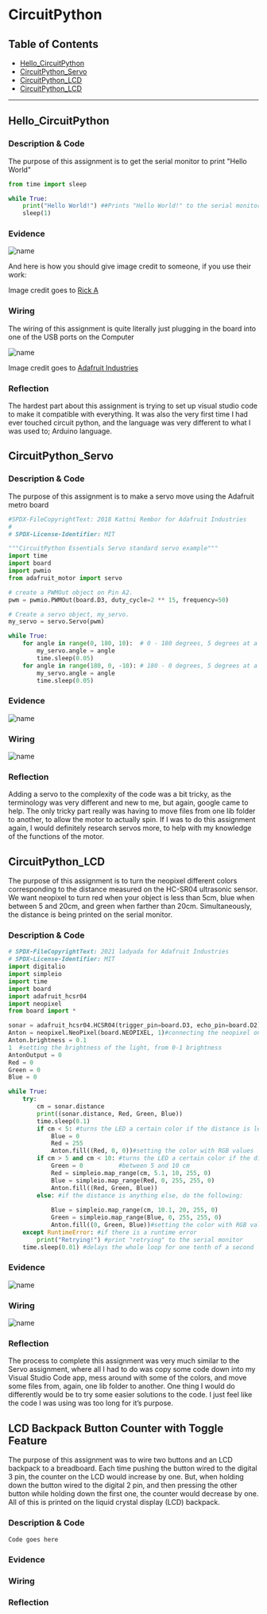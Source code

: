# CircuitPython

## Table of Contents
* [Hello_CircuitPython](#Hello_CircuitPython)
* [CircuitPython_Servo](#CircuitPython_Servo)
* [CircuitPython_LCD](#CircuitPython_LCD)
* [CircuitPython_LCD](#CircuitPython_LCD)
---

## Hello_CircuitPython

### Description & Code
The purpose of this assignment is to get the serial monitor to print "Hello World"

```python
from time import sleep

while True:
    print("Hello World!") ##Prints "Hello World!" to the serial monitor
    sleep(1)

```


### Evidence

![name](https://github.com/aweder05/CircuitPython/blob/master/media/helloworld.gif.gif?raw=true)

And here is how you should give image credit to someone, if you use their work:

Image credit goes to [Rick A](https://www.youtube.com/watch?v=dQw4w9WgXcQ&scrlybrkr=8931d0bc)



### Wiring

The wiring of this assignment is quite literally just plugging in the board into one of the USB ports on the Computer

![name](https://github.com/aweder05/CircuitPython/blob/master/media/helloworldwiring.jpg?raw=true)

Image credit goes to [Adafruit Industries](https://www.adafruit.com/product/4000)

### Reflection

The hardest part about this assignment is trying to set up visual studio code to make it compatible with everything. It was also the very first time I had ever touched circuit python, and the language was very different to what I was used to; Arduino language. 




## CircuitPython_Servo

### Description & Code

The purpose of this assignment is to make a servo move using the Adafruit metro board 

```python
#SPDX-FileCopyrightText: 2018 Kattni Rembor for Adafruit Industries
#
# SPDX-License-Identifier: MIT

"""CircuitPython Essentials Servo standard servo example"""
import time
import board
import pwmio
from adafruit_motor import servo

# create a PWMOut object on Pin A2.
pwm = pwmio.PWMOut(board.D3, duty_cycle=2 ** 15, frequency=50)

# Create a servo object, my_servo.
my_servo = servo.Servo(pwm)

while True:
    for angle in range(0, 180, 10):  # 0 - 180 degrees, 5 degrees at a time.
        my_servo.angle = angle
        time.sleep(0.05)
    for angle in range(180, 0, -10): # 180 - 0 degrees, 5 degrees at a time.
        my_servo.angle = angle
        time.sleep(0.05)
```

### Evidence

![name](https://github.com/aweder05/CircuitPython/blob/master/media/spinnervid.gif.gif?raw=true)

### Wiring

![name](https://github.com/aweder05/CircuitPython/blob/master/media/spinnerwiring.png?raw=true)

### Reflection

Adding a servo to the complexity of the code was a bit tricky, as the terminology was very different and new to me, but again, google came to help. The only tricky part really was having to move files from one lib folder to another, to allow the motor to actually spin. If I was to do this assignment again, I would definitely research servos more, to help with my knowledge of the functions of the motor. 



## CircuitPython_LCD

The purpose of this assignment is to turn the neopixel different colors corresponding to the distance measured on the HC-SR04 ultrasonic sensor. We want neopixel to turn red when your object is less than 5cm, blue when between 5 and 20cm, and green when farther than 20cm. Simultaneously, the distance is being printed on the serial monitor. 

### Description & Code

```python
# SPDX-FileCopyrightText: 2021 ladyada for Adafruit Industries
# SPDX-License-Identifier: MIT
import digitalio
import simpleio
import time
import board
import adafruit_hcsr04
import neopixel                       
from board import *

sonar = adafruit_hcsr04.HCSR04(trigger_pin=board.D3, echo_pin=board.D2)
Anton = neopixel.NeoPixel(board.NEOPIXEL, 1)#connecting the neopixel on the board to the code
Anton.brightness = 0.1
1  #setting the brightness of the light, from 0-1 brightness
AntonOutput = 0
Red = 0
Green = 0
Blue = 0

while True:
    try:
        cm = sonar.distance 
        print((sonar.distance, Red, Green, Blue))
        time.sleep(0.1)
        if cm < 5: #turns the LED a certain color if the distance is less than 5 cm 
            Blue = 0
            Red = 255
            Anton.fill((Red, 0, 0))#setting the color with RGB values
        if cm > 5 and cm < 10: #turns the LED a certain color if the distance is  
            Green = 0          #between 5 and 10 cm
            Red = simpleio.map_range(cm, 5.1, 10, 255, 0)
            Blue = simpleio.map_range(Red, 0, 255, 255, 0)
            Anton.fill((Red, Green, Blue))
        else: #if the distance is anything else, do the following:
            
            Blue = simpleio.map_range(cm, 10.1, 20, 255, 0)
            Green = simpleio.map_range(Blue, 0, 255, 255, 0)
            Anton.fill((0, Green, Blue))#setting the color with RGB values
    except RuntimeError: #if there is a runtime error
        print("Retrying!") #print "retrying" to the serial monitor
    time.sleep(0.01) #delays the whole loop for one tenth of a second

```

### Evidence

![name](https://github.com/aweder05/CircuitPython/blob/master/media/sensorvid.gif.gif?raw=true)

### Wiring

![name](https://github.com/aweder05/CircuitPython/blob/master/media/sensorwiring.png?raw=true)

### Reflection

The process to complete this assignment was very much similar to the Servo assignment, where all I had to do was copy some code down into my Visual Studio Code app, mess around with some of the colors, and move some files from, again, one lib folder to another. One thing I would do differently would be to try some easier solutions to the code. I just feel like the code I was using was too long for it’s purpose. 




## LCD Backpack Button Counter with Toggle Feature

The purpose of this assignment was to wire two buttons and an LCD backpack to a breadboard. Each time pushing the button wired to the digital 3 pin, the counter on the LCD would increase by one. But, when holding down the button wired to the digital 2 pin, and then pressing the other button while holding down the first one, the counter would decrease by one. All of this is printed on the liquid crystal display (LCD) backpack.

### Description & Code

```python
Code goes here

```

### Evidence

### Wiring

### Reflection
